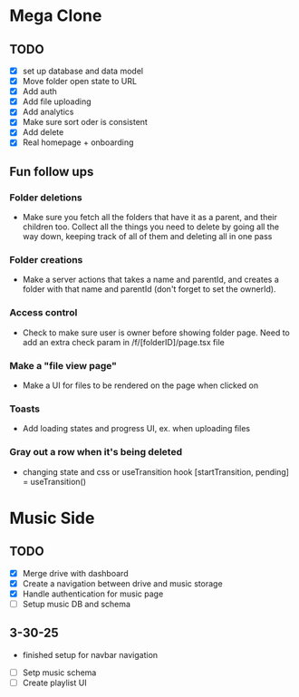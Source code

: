 # Mega Clone

## TODO

- [x] set up database and data model
- [x] Move folder open state to URL
- [x] Add auth
- [x] Add file uploading
- [x] Add analytics
- [x] Make sure sort oder is consistent
- [x] Add delete
- [x] Real homepage + onboarding

## Fun follow ups

### Folder deletions

- Make sure you fetch all the folders that have it as a parent, and their children too. Collect all the things you need to delete by going all the way down, keeping track of all of them and deleting all in one pass

### Folder creations

- Make a server actions that takes a name and parentId, and creates a folder with that name and parentId (don't forget to set the ownerId).

### Access control

- Check to make sure user is owner before showing folder page. Need to add an extra check param in /f/[folderID]/page.tsx file

### Make a "file view page"

- Make a UI for files to be rendered on the page when clicked on

### Toasts

- Add loading states and progress UI, ex. when uploading files

### Gray out a row when it's being deleted

- changing state and css or useTransition hook [startTransition, pending] = useTransition()

# Music Side

## TODO

- [x] Merge drive with dashboard
- [x] Create a navigation between drive and music storage
- [x] Handle authentication for music page
- [ ] Setup music DB and schema

## 3-30-25

- finished setup for navbar navigation

- [ ] Setp music schema
- [ ] Create playlist UI
